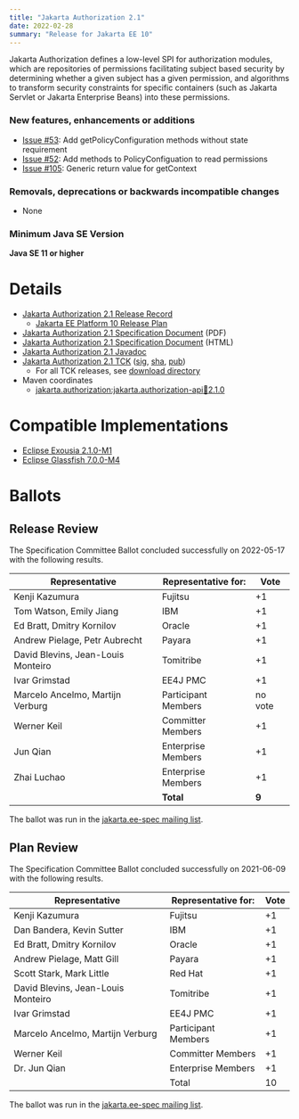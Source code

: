 ```yaml
---
title: "Jakarta Authorization 2.1"
date: 2022-02-28
summary: "Release for Jakarta EE 10"
---
```

Jakarta Authorization defines a low-level SPI for authorization modules, which are repositories of permissions
facilitating subject based security by determining whether a given subject has a given permission, and algorithms
to transform security constraints for specific containers (such as Jakarta Servlet or Jakarta Enterprise Beans) into
these permissions.

### New features, enhancements or additions
<!-- List here -->
* [Issue #53](https://github.com/jakartaee/authorization/issues/53): Add getPolicyConfiguration methods without state requirement
* [Issue #52](https://github.com/jakartaee/authorization/issues/52): Add methods to PolicyConfiguation to read permissions
* [Issue #105](https://github.com/jakartaee/authorization/issues/105): Generic return value for getContext  

### Removals, deprecations or backwards incompatible changes
<!-- List here -->
* None 

### Minimum Java SE Version
<!-- Specify the minimum required Java SE version for this specification -->
**Java SE 11 or higher**

# Details

* [Jakarta Authorization 2.1 Release Record](https://projects.eclipse.org/projects/ee4j.jacc/releases/2.1)
  * [Jakarta EE Platform 10 Release Plan](https://jakartaee.github.io/platform/jakartaee10/JakartaEE10ReleasePlan)
* [Jakarta Authorization 2.1 Specification Document](./jakarta-authorization-spec-2.1.pdf) (PDF)
* [Jakarta Authorization 2.1 Specification Document](./jakarta-authorization-spec-2.1.html) (HTML)
* [Jakarta Authorization 2.1 Javadoc](./apidocs)
* [Jakarta Authorization 2.1 TCK](https://download.eclipse.org/jakartaee/authorization/2.1/jakarta-authorization-tck-2.1.0.zip) ([sig](https://download.eclipse.org/jakartaee/authorization/2.1/jakarta-authorization-tck-2.1.0.zip.sig),  [sha](https://download.eclipse.org/jakartaee/authorization/2.1/jakarta-authorization-tck-2.1.0.zip.sha256),  [pub](https://raw.githubusercontent.com/jakartaee/specification-committee/master/jakartaee-spec-committee.pub))
  * For all TCK releases, see [download directory](https://download.eclipse.org/jakartaee/authorization/2.1)
* Maven coordinates
  * [jakarta.authorization:jakarta.authorization-api:jar:2.1.0](https://central.sonatype.com/artifact/jakarta.authorization/jakarta.authorization-api/2.1.0/jar)


# Compatible Implementations

* [Eclipse Exousia 2.1.0-M1](https://github.com/eclipse-ee4j/exousia/releases/download/2.1.0-M1-RELEASE/exousia-2.1.0-M1.jar)
* [Eclipse Glassfish 7.0.0-M4](https://github.com/eclipse-ee4j/glassfish/releases/download/7.0.0-M4/glassfish-7.0.0-M4.zip)

# Ballots

## Release Review

The Specification Committee Ballot concluded successfully on 2022-05-17 with the following results.

| Representative                                 | Representative for: | Vote    |
|------------------------------------------------|---------------------|---------|
| Kenji Kazumura                                 | Fujitsu             |    +1   |
| Tom Watson, Emily Jiang                        | IBM                 |    +1   |
| Ed Bratt, Dmitry Kornilov                      | Oracle              |    +1   |
| Andrew Pielage, Petr Aubrecht                  | Payara              |    +1   |
| David Blevins, Jean-Louis Monteiro             | Tomitribe           |    +1   |
| Ivar Grimstad                                  | EE4J PMC            |    +1   |
| Marcelo Ancelmo, Martijn Verburg               | Participant Members | no vote |
| Werner Keil                                    | Committer Members   |    +1   |
| Jun Qian                                       | Enterprise Members  |    +1   |
| Zhai Luchao                                    | Enterprise Members  |    +1   |
|                                                | **Total**           |  **9**  |

The ballot was run in the [jakarta.ee-spec mailing list](https://www.eclipse.org/lists/jakarta.ee-spec/msg02484.html).

## Plan Review

The Specification Committee Ballot concluded successfully on 2021-06-09 with the following results.

| Representative                                 | Representative for: | Vote |
|------------------------------------------------|---------------------|------|
| Kenji Kazumura                                 | Fujitsu             |  +1  |
| Dan Bandera, Kevin Sutter                      | IBM                 |  +1  |
| Ed Bratt, Dmitry Kornilov                      | Oracle              |  +1  |
| Andrew Pielage, Matt Gill                      | Payara              |  +1  |
| Scott Stark, Mark Little                       | Red Hat             |  +1  |
| David Blevins, Jean-Louis Monteiro             | Tomitribe           |  +1  |
| Ivar Grimstad                                  | EE4J PMC            |  +1  |
| Marcelo Ancelmo, Martijn Verburg               | Participant Members |  +1  |
| Werner Keil                                    | Committer Members   |  +1  |
| Dr. Jun Qian                                   | Enterprise Members  |  +1  |
|                                                | Total               |  10  |

The ballot was run in the [jakarta.ee-spec mailing list](https://www.eclipse.org/lists/jakarta.ee-spec/msg01802.html).

